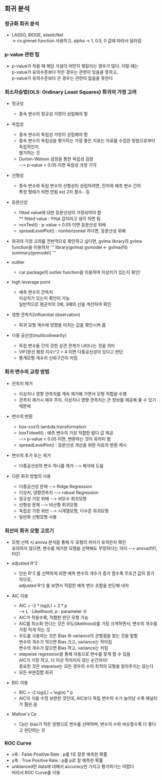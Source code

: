 ## 회귀 분석

### 정규화 회귀 분석
- LASSO, RIDGE, elasticNet  
  -> cv.glmnet function 사용하고, alpha -> 1, 0.5, 0 값에 따라서 달라짐

### p-value 관련 팁
- p-value가 작을 때 해당 가설이 어떤지 헷갈리는 경우가 많다. 이럴 때는  
  p-value가 유의수준보다 작은 경우는 관련이 있음을 뜻하고,    
  p-value가 유의수준보다 큰 경우는 관련이 없음을 뜻한다  

### 최소자승법(OLS: Ordinary Least Squares) 회귀의 가정 고려
- 정규성
  -  종속 변수의 정규성 가정이 성립해야 함
- 독립성 
  - 종속 변수의 독립성 가정이 성립해야 함
  - 종속 변수의 독립성을 평가하는 가장 좋은 지표는 자료를 수집한 방법으로부터 독립적인지    
    평가하는 것
  - Durbin-Watson 검정을 통한 독립성 검정  
      --> p-value < 0.05 이면 독립성 가정 기각
- 선형성
  - 종속 변수와 독립 변수의 선형성이 성립하려면, 잔차와 예측 변수 간의  
    특정 형태가 띄면 안됨 ex) 2차 함수.. 등
- 등분산성
  - fitted value에 대한 등분산성이 가정되어야 함  
    ** fitted value : YHat 값이라고 생각 하면 됨  
  - ncvTest() : p-value < 0.05 이면 등분산성 위배  
  - spreadLevelPlot() : nonhorizontal 하다면, 등분산성 위배   

- 회귀의 가정 고려를 전반적으로 확인하고 싶다면, gvlma library의 gvlma function을 이용하자
'''
library(gvlma)
gvmodel <- gvlma(fit)
summary(gvmodel)
'''

- outlier
  - car package의 outlier function을 이용하여 이상치가 있는지 확인!

- high leverage point
  - 예측 변수의 관측치    
    이상치가 있는지 확인이 가능  
    일반적으로 평균치의 2배, 3배의 선을 계산하여 확인

- 영향 관측치(influential observation)
  - 회귀 모형 계수에 영향을 미치는 값을 확인시켜 줌

- 다중 공선성(multicolinearity)
  - 독립 변수들 간의 강한 상관 관계가 나타나는 것을 의미
  - VIF(분산 팽창 지수)^2 > 4 이면 다중공선성이 있다고 판단
  - 통계모형 계수의 신뢰구간이 커짐

### 회귀 변수의 교정 방법
- 관측치 제거
  - 이상치나 영향 관측치를 계속 제거해 가면서 모형 적합을 수행
  - 관측치 제거시 매우 주의. 이상치나 영향 관측치는 큰 정보를 제공해 줄 수 있기 때문에  

- 변수의 변환
  - box-cox의 lambda transformation
  - boxTidwell() : 예측 변수의 가장 적합한 람다 값 제공  
    --> p-value < 0.05 이면, 변환하는 것이 유의미 함
  - spreadLevelPlot() : 등분산성 개선을 위한 자료의 변환 제시

- 변수의 추가 또는 제거
  - 다중공선성의 변수 하나를 제거 --> 해석에 도움

- 다른 회귀 방법의 사용
  - 다중공선성 문제    --> Ridge Regression
  - 이상치, 영향관측치 --> robust Regression
  - 정규성 가정 위배   --> 비모수 회귀모형
  - 선형성 문제        --> 비선형 회귀모형
  - 독립성 가정 위반   --> 시계열모형, 다수준 회귀모형
  - 일반화 선형모형 사용

### 최선의 회귀 모형 고르기
- 모형 선택 시 anova 분석을 통해 두 모형의 차이가 유의한지 확인  
  유의하지 않으면, 변수를 제거한 모형을 선택해도 무방하다는 의미
  --> anova(fit1, fit2)

- adjusted R^2
  - 단순 R^2 를 선택하게 되면 예측 변수의 개수가 증가 할수록 무조건 값이 증가하므로,  
    adjusted R^2 를 보면서 적절한 예측 변수 조합을 판단해 내자

- AIC 이용
  - AIC = -2 * log(L) + 2 * p  
    --> L : Likelihood, p : parameter 수  
  - AIC가 작을수록, 적합한 판단 모형 가능
  - AIC를 최소화 한다는 것은 우도(likelihood)를 가장 크게하면서, 변수의 개수를 가장 적게 하는 것  
  - 우도를 사용하는 것은 Bias 와 variance의 균형점을 찾는 것을 말함  
    변수의 개수가 적으면 Bias 크고, variance는 작아짐    
    변수의 개수가 많으면 Bias 작고, variance는 커짐  
  - stepwise regression을 통해 자동으로 변수를 찾게 할 수 있음  
    AIC가 가장 작고, 더 이상 작아지지 않는 순간까지!  
    중요한 것은 stepwise는 모든 경우의 수의 최적의 모형을 찾아주지는 않는다
  - 모든 부분집합 회귀 

- BIC 이용
  - BIC  = -2 log(L) + log(n) * p
  - AIC의 식을 수정 보완한 것인데, AIC보다 독립 변수의 수가 늘어날 수록 패널티가 훨씬 큼

- Mallow's Cp
  - Cp는 bias가 적은 방향으로 변수를 선택하며, 변수의 수와 비슷할수록 더 좋다고 판단하는 것

### ROC Curve
- x축 : False Positive Rate : p를 f로 잘못 예측한 확률
- y축 : True Positive Rate  : p를 p로 잘 예측한 확률
- unblanced한 data에 대해서 accuracy만 가지고 평가하기는 어렵다  
  따라서 ROC Curve를 이용  



 